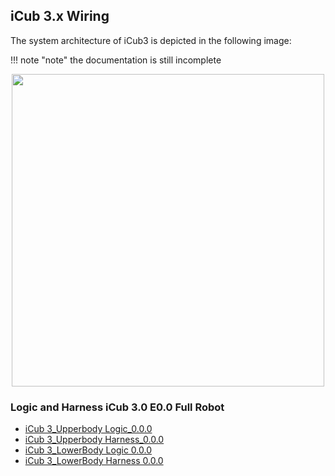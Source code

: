## iCub 3.x Wiring 

The system architecture of iCub3 is depicted in the following image:


!!! note "note"
    the documentation is still incomplete
    

<center> <img src ="../img/Architecture_iCub3.0.png" width=500>
         
</center>

### Logic and Harness iCub 3.0 E0.0 Full Robot 

- [iCub 3_Upperbody Logic_0.0.0](https://github.com/icub-tech-iit/electronics-public/blob/master/projects/robots/iCub3.0/iCub%203_14432_Upperbody%20Logic.pdf)
- [iCub 3_Upperbody Harness_0.0.0](https://github.com/icub-tech-iit/electronics-public/blob/master/projects/robots/iCub3.0/iCub%203_10360_Upperbody%20Harness.pdf)
- [iCub 3_LowerBody Logic 0.0.0](https://github.com/icub-tech-iit/electronics-public/blob/master/projects/robots/iCub3.0/iCub%203_10681_LowerBody%20Logic.pdf)
- [iCub 3_LowerBody Harness 0.0.0](https://github.com/icub-tech-iit/electronics-public/blob/master/projects/robots/iCub3.0/iCub%203_14433_Lowerbody%20Harness.pdf) 

